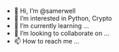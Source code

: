 - 👋 Hi, I’m @samerwell
- 👀 I’m interested in Python, Crypto
- 🌱 I’m currently learning ...
- 💞️ I’m looking to collaborate on ...
- 📫 How to reach me ...

<!---
samerwell/samerwell is a ✨ special ✨ repository because its `README.md` (this file) appears on your GitHub profile.
You can click the Preview link to take a look at your changes.
--->
